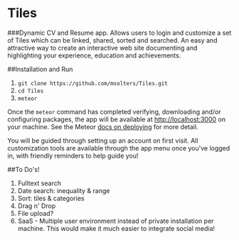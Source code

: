 # Tiles
###Dynamic CV and Resume app.
Allows users to login and customize a set of Tiles which can be linked, shared, sorted and searched.  An easy and attractive way to create an interactive web site documenting and highlighting your experience, education and achievements.

##Installation and Run
1. `git clone https://github.com/msolters/Tiles.git`
2. `cd Tiles`
3. `meteor`

Once the `meteor` command has completed verifying, downloading and/or configuring packages, the app will be available at [http://localhost:3000](http://localhost:3000) on your machine.  See the Meteor [docs on deploying](http://docs.meteor.com/#/full/deploying) for more detail.

You will be guided through setting up an account on first visit.  All customization tools are available through the app menu once you've logged in, with friendly reminders to help guide you!

##To Do's!
1. Fulltext search
2. Date search: inequality & range
3. Sort: tiles & categories
4. Drag n' Drop
5. File upload?
6. SaaS - Multiple user environment instead of private installation per machine.  This would make it much easier to integrate social media!

